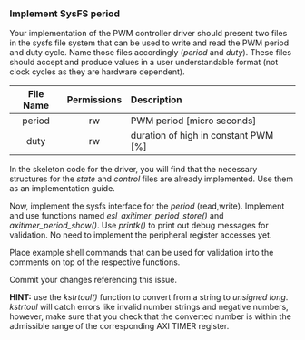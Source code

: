 ### Implement SysFS period

Your implementation of the PWM controller driver should present two files in the sysfs file system that can be used to write and read the PWM period and duty cycle. Name those files accordingly (*period* and *duty*). These files should accept and produce values in a user understandable format 
(not clock cycles as they are hardware dependent).

| **File Name** | **Permissions** | **Description**                                          |
|:-------------:|:---------------:|:---------------------------------------------------------|
|    period     |       rw        | PWM period \[micro seconds\]                             |
|     duty      |       rw        | duration of high in constant PWM \[%\]                   |

In the skeleton code for the driver, you will find that the necessary structures for the *state* and *control* files are already implemented. Use them as an implementation guide.

Now, implement the sysfs interface for the *period* (read,write). Implement and use functions named *esl_axitimer_period_store()* and *axitimer_period_show()*. Use *printk()* to print out debug messages for validation. No need to implement the peripheral register accesses yet.

Place example shell commands that can be used for validation into the comments on top of the respective functions. 

Commit your changes referencing this issue. 

**HINT:** use the *kstrtoul()* function to convert from a string to *unsigned long*. *kstrtoul* will catch errors like invalid number strings and negative numbers, however, make sure that you check that the converted number is within the admissible range of the corresponding AXI TIMER register.
